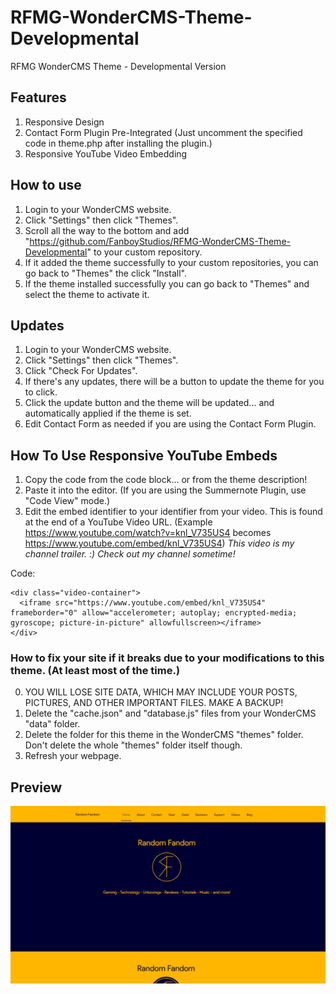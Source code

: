 # RFMG-WonderCMS-Theme-Developmental
RFMG WonderCMS Theme - Developmental Version

## Features
1. Responsive Design
2. Contact Form Plugin Pre-Integrated (Just uncomment the specified code in theme.php after installing the plugin.)
3. Responsive YouTube Video Embedding

## How to use
1. Login to your WonderCMS website.
2. Click "Settings" then click "Themes".
3. Scroll all the way to the bottom and add "https://github.com/FanboyStudios/RFMG-WonderCMS-Theme-Developmental" to your custom repository.
4. If it added the theme successfully to your custom repositories, you can go back to "Themes" the click "Install".
5. If the theme installed successfully you can go back to "Themes" and select the theme to activate it.

## Updates
1. Login to your WonderCMS website.
2. Click "Settings" then click "Themes".
3. Click "Check For Updates".
4. If there's any updates, there will be a button to update the theme for you to click.
5. Click the update button and the theme will be updated... and automatically applied if the theme is set.
6. Edit Contact Form as needed if you are using the Contact Form Plugin.

## How To Use Responsive YouTube Embeds
1. Copy the code from the code block... or from the theme description!
2. Paste it into the editor. (If you are using the Summernote Plugin, use "Code View" mode.)
3. Edit the embed identifier to your identifier from your video. This is found at the end of a YouTube Video URL.
(Example https://www.youtube.com/watch?v=knl_V735US4 becomes https://www.youtube.com/embed/knl_V735US4) *This video is my channel trailer. :) Check out my channel sometime!*

Code:
```
<div class="video-container">
  <iframe src="https://www.youtube.com/embed/knl_V735US4" frameborder="0" allow="accelerometer; autoplay; encrypted-media; gyroscope; picture-in-picture" allowfullscreen></iframe>
</div>
```

### How to fix your site if it breaks due to your modifications to this theme. (At least most of the time.)
0. YOU WILL LOSE SITE DATA, WHICH MAY INCLUDE YOUR POSTS, PICTURES, AND OTHER IMPORTANT FILES. MAKE A BACKUP!
1. Delete the "cache.json" and "database.js" files from your WonderCMS "data" folder.
2. Delete the folder for this theme in the WonderCMS "themes" folder. Don't delete the whole "themes" folder itself though.
3. Refresh your webpage.

## Preview
![Theme preview](/preview.jpg)

